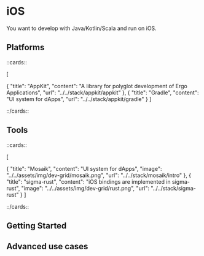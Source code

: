 # iOS

You want to develop with Java/Kotlin/Scala and run on iOS.


## Platforms 

::cards::

[

  {
    "title": "AppKit",
    "content": "A library for polyglot development of Ergo Applications",
    "url": "../../stack/appkit/appkit"
  },
  {
    "title": "Gradle",
    "content": "UI system for dApps",
    "url": "../../stack/appkit/gradle"
  }
]

::/cards::



## Tools

::cards::

[

  {
    "title": "Mosaik",
    "content": "UI system for dApps",
    "image": "../../assets/img/dev-grid/mosaik.png",
    "url": "../../stack/mosaik/intro"
  },
  {
    "title": "sigma-rust",
    "content": "iOS bindings are implemented in sigma-rust",
    "image": "../../assets/img/dev-grid/rust.png",
    "url": "../../stack/sigma-rust"
  }
]

::/cards::

## Getting Started


## Advanced use cases